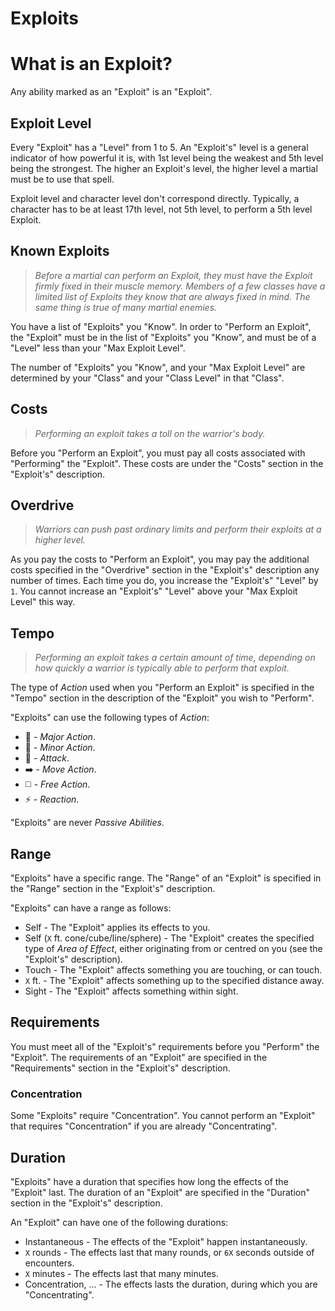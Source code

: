 # Exploits

# What is an Exploit?

Any ability marked as an "Exploit" is an "Exploit".

## Exploit Level

Every "Exploit" has a "Level" from 1 to 5. An "Exploit's" level is a general indicator of how powerful it is, with 1st level being the weakest and 5th level being the strongest. The higher an Exploit's level, the higher level a martial must be to use that spell.

Exploit level and character level don't correspond directly. Typically, a character has to be at least 17th level, not 5th level, to perform a 5th level Exploit.

## Known Exploits

> *Before a martial can perform an Exploit, they must have the Exploit firmly fixed in their muscle memory. Members of a few classes have a limited list of Exploits they know that are always fixed in mind. The same thing is true of many martial enemies.*

You have a list of "Exploits" you "Know". In order to "Perform an Exploit", the "Exploit" must be in the list of "Exploits" you "Know", and must be of a "Level" less than your "Max Exploit Level".

The number of "Exploits" you "Know", and your "Max Exploit Level" are determined by your "Class" and your "Class Level" in that "Class".

## Costs

> *Performing an exploit takes a toll on the warrior's body.*

Before you "Perform an Exploit", you must pay all costs associated with "Performing" the "Exploit". These costs are under the "Costs" section in the "Exploit's" description.

## Overdrive

> *Warriors can push past ordinary limits and perform their exploits at a higher level.*

As you pay the costs to "Perform an Exploit", you may pay the additional costs specified in the "Overdrive" section in the "Exploit's" description any number of times. Each time you do, you increase the "Exploit's" "Level" by `1`. You cannot increase an "Exploit's" "Level" above your "Max Exploit Level" this way.

## Tempo

> *Performing an exploit takes a certain amount of time, depending on how quickly a warrior is typically able to perform that exploit.*

The type of *Action* used when you "Perform an Exploit" is specified in the "Tempo" section in the description of the "Exploit" you wish to "Perform".

"Exploits" can use the following types of *Action*:
* 🔷 - *Major Action*.
* 🔵 - *Minor Action*.
* 🔺 - *Attack*.
* ➡️ - *Move Action*.
* ◻️ - *Free Action*.
* ⚡ - *Reaction*.

"Exploits" are never *Passive Abilities*.

## Range

"Exploits" have a specific range. The "Range" of an "Exploit" is specified in the "Range" section in the "Exploit's" description.

"Exploits" can have a range as follows:
* Self - The "Exploit" applies its effects to you.
* Self (`X` ft. cone/cube/line/sphere) - The "Exploit" creates the specified type of *Area of Effect*, either originating from or centred on you (see the "Exploit's" description).
* Touch - The "Exploit" affects something you are touching, or can touch.
* `X` ft. - The "Exploit" affects something up to the specified distance away.
* Sight - The "Exploit" affects something within sight.

## Requirements

You must meet all of the "Exploit's" requirements before you "Perform" the "Exploit". The requirements of an "Exploit" are specified in the "Requirements" section in the "Exploit's" description.

### Concentration

Some "Exploits" require "Concentration". You cannot perform an "Exploit" that requires "Concentration" if you are already "Concentrating".

## Duration

"Exploits" have a duration that specifies how long the effects of the "Exploit" last. The duration of an "Exploit" are specified in the "Duration" section in the "Exploit's" description.

An "Exploit" can have one of the following durations:
* Instantaneous - The effects of the "Exploit" happen instantaneously.
* `X` rounds - The effects last that many rounds, or `6X` seconds outside of encounters.
* `X` minutes - The effects last that many minutes.
* Concentration, ... - The effects lasts the duration, during which you are "Concentrating".
